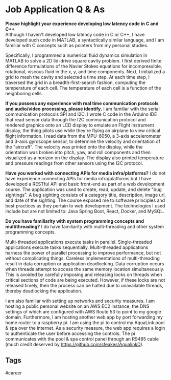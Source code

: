 # Job Application Q & As

**Please highlight your experience developing low latency code in C and C++**  
Although I haven't developed low latency code in C or C++, I have developed such code in MATLAB, a syntactically similar language, and I am familiar with C concepts such as pointers from my personal studies.  

Specifically, I programmed a numerical fluid dynamics simulation in MATLAB to solve a 2D lid-drive square cavity problem. I first derived finite difference formulations of the Navier Stokes equations for incompressible, rotational, viscous fluid in the x, y, and time components. Next, I initialized a grid to mesh the cavity and selected a time step. At each time step, I traversed the grid in a breadth-first-search fashion, computing the temperature of each cell. The temperature of each cell is a function of the neighboring cells.  

**If you possess any experience with real time communication protocols and audio/video processing, please identify.**
I am familiar with the serial communication protocols SPI and I2C. I wrote C code in the Arduino IDE that read sensor data through the I2C communication protocol and rendered graphics onto an LCD display to emulate an Flight Instrument display, the thing pilots use while they're flying an airplane to view critical flight information. I read data from the MPU-6050, a 3-axis accelerometer and 3-axis gyroscope sensor, to determine the velocity and orientation of the "aircraft". The velocity was printed onto the display, while the orientation was broken into pitch, yaw, and roll components and then visualized as a horizon on the display. The display also printed temperature and pressure readings from other sensors using the I2C protocol.  

**Have you worked with connecting APIs for media infra/platforms?**
I do not have experience connecting APIs for media infra/platforms but I have developed a RESTful API and basic front-end as part of a web development course. The application was used to create, read, update, and delete "bug sightings". A bug sighting consists of a category title, description, image url, and date of the sighting. The course exposed me to software principles and best practices as they pertain to web development. The  technologies I used include but are not limited to: Java Spring Boot, React, Docker, and MySQL.  


**Do you have familiarity with system programming concepts and multithreading?**
I do have familiarity with multi-threading and other system programming concepts.

Multi-threaded applications execute tasks in parallel. Single-threaded applications execute tasks sequentially. Multi-threaded applications harness the power of parallel processing to improve performance, but not without complicating things. Careless implementations of multi-threading result in data corruption or application deadlocking. Data corruption occurs when threads attempt to access the same memory location simultaneously. This is avoided by carefully imposing and releasing locks on threads when critical sections of code are being executed. However, if these locks are not released timely, then the process can be halted due to unavailable threads, thereby deadlocking the application.

I am also familiar with setting up networks and security measures. I am hosting a public personal website on an AWS EC2 instance, the DNS settings of which are configured with AWS Route 53 to point to my google domain. Furthermore, I am hosting another web app by port forwarding my home router to a raspberry pi. I am using the pi to control my AquaLink pool & spa over the internet. As a security measure, the web app requires a login to authenticate the user before accessing the controls. The pi communicates with the pool & spa control panel through an RS485 cable (much credit deserved by https://github.com/sfeakes/AqualinkD).

## Tags
#career
